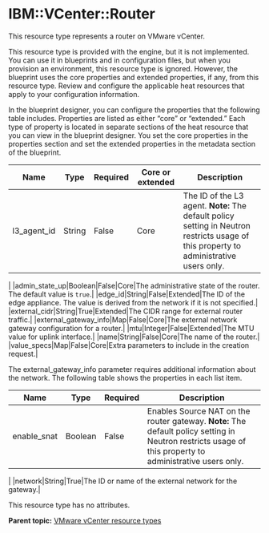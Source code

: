 # IBM::VCenter::Router

This resource type represents a router on VMware vCenter.

This resource type is provided with the engine, but it is not implemented. You can use it in blueprints and in configuration files, but when you provision an environment, this resource type is ignored. However, the blueprint uses the core properties and extended properties, if any, from this resource type. Review and configure the applicable heat resources that apply to your configuration information.

In the blueprint designer, you can configure the properties that the following table includes. Properties are listed as either “core” or “extended.” Each type of property is located in separate sections of the heat resource that you can view in the blueprint designer. You set the core properties in the properties section and set the extended properties in the metadata section of the blueprint.

|Name|Type|Required|Core or extended|Description|
|----|----|--------|----------------|-----------|
|l3\_agent\_id|String|False|Core|The ID of the L3 agent. **Note:** The default policy setting in Neutron restricts usage of this property to administrative users only.

|
|admin\_state\_up|Boolean|False|Core|The administrative state of the router. The default value is `true`.|
|edge\_id|String|False|Extended|The ID of the edge appliance. The value is derived from the network if it is not specified.|
|external\_cidr|String|True|Extended|The CIDR range for external router traffic.|
|external\_gateway\_info|Map|False|Core|The external network gateway configuration for a router.|
|mtu|Integer|False|Extended|The MTU value for uplink interface.|
|name|String|False|Core|The name of the router.|
|value\_specs|Map|False|Core|Extra parameters to include in the creation request.|

The external\_gateway\_info parameter requires additional information about the network. The following table shows the properties in each list item.

|Name|Type|Required|Description|
|----|----|--------|-----------|
|enable\_snat|Boolean|False|Enables Source NAT on the router gateway. **Note:** The default policy setting in Neutron restricts usage of this property to administrative users only.

|
|network|String|True|The ID or name of the external network for the gateway.|

This resource type has no attributes.

**Parent topic:** [VMware vCenter resource types](../../com.ibm.edt.heat.reference.doc/topics/ref_heat_types_vc_ov.md)

